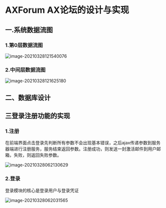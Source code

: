 # AXForum AX论坛的设计与实现



## 一.系统数据流图

### 1.第0层数据流图

![image-20210328121540076](img%5Cimage-20210328121540076.png)

### 2.中间层数据流图

![image-20210328121625180](img%5Cimage-20210328121625180.png)



## 二、数据库设计



## 三登录注册功能的实现

### 1.注册

在前端界面点击登录先判断所有参数不会出现基本错误，之后ajax传递参数到服务器端进行注册服务，服务结束返回参数。注册成功，则发送一封激活邮件到用户邮箱，失败，则返回失败参数。

![image-20210328062130629](img%5Cimage-20210328062130629.png)





### 2.登录

登录模块的核心是登录用户与登录凭证

![image-20210328062031565](img%5Cimage-20210328062031565.png)

